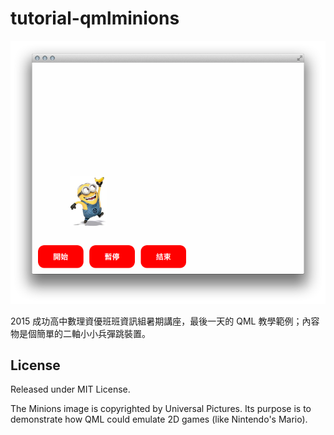 tutorial-qmlminions
===================

![螢幕截圖](screenshot.png)

2015 成功高中數理資優班班資訊組暑期講座，最後一天的 QML 教學範例；內容物是個簡單的二軸小小兵彈跳裝置。

License
-------

Released under MIT License. 

The Minions image is copyrighted by Universal Pictures. Its purpose is to demonstrate how QML could emulate 2D games (like Nintendo's Mario).
